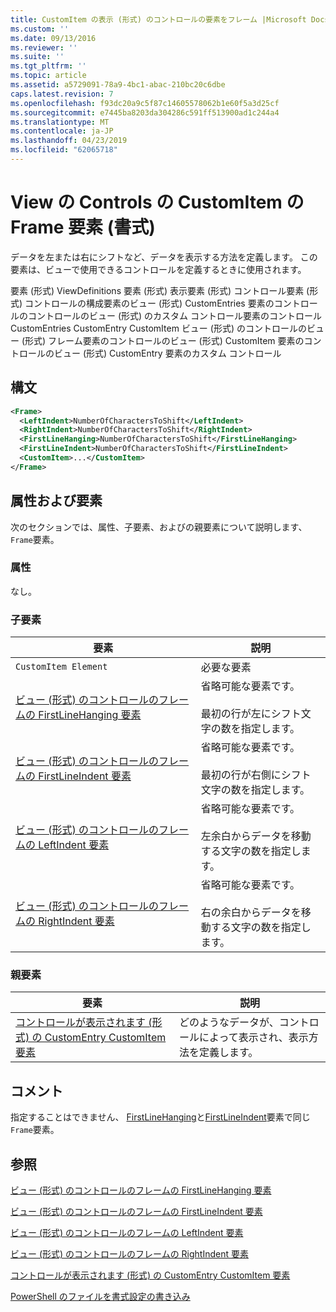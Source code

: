 ```yaml
---
title: CustomItem の表示 (形式) のコントロールの要素をフレーム |Microsoft Docs
ms.custom: ''
ms.date: 09/13/2016
ms.reviewer: ''
ms.suite: ''
ms.tgt_pltfrm: ''
ms.topic: article
ms.assetid: a5729091-78a9-4bc1-abac-210bc20c6dbe
caps.latest.revision: 7
ms.openlocfilehash: f93dc20a9c5f87c14605578062b1e60f5a3d25cf
ms.sourcegitcommit: e7445ba8203da304286c591ff513900ad1c244a4
ms.translationtype: MT
ms.contentlocale: ja-JP
ms.lasthandoff: 04/23/2019
ms.locfileid: "62065718"
---
```

# <a name="frame-element-for-customitem-for-controls-for-view-format"></a>View の Controls の CustomItem の Frame 要素 (書式)

データを左または右にシフトなど、データを表示する方法を定義します。 この要素は、ビューで使用できるコントロールを定義するときに使用されます。

要素 (形式) ViewDefinitions 要素 (形式) 表示要素 (形式) コントロール要素 (形式) コントロールの構成要素のビュー (形式) CustomEntries 要素のコントロールのコントロールのビュー (形式) のカスタム コントロール要素のコントロールCustomEntries CustomEntry CustomItem ビュー (形式) のコントロールのビュー (形式) フレーム要素のコントロールのビュー (形式) CustomItem 要素のコントロールのビュー (形式) CustomEntry 要素のカスタム コントロール

## <a name="syntax"></a>構文

```xml
<Frame>
  <LeftIndent>NumberOfCharactersToShift</LeftIndent>
  <RightIndent>NumberOfCharactersToShift</RightIndent>
  <FirstLineHanging>NumberOfCharactersToShift</FirstLineHanging>
  <FirstLineIndent>NumberOfCharactersToShift</FirstLineIndent>
  <CustomItem>...</CustomItem>
</Frame>
```

## <a name="attributes-and-elements"></a>属性および要素

次のセクションでは、属性、子要素、およびの親要素について説明します、`Frame`要素。

### <a name="attributes"></a>属性

なし。

### <a name="child-elements"></a>子要素

|要素|説明|
|-------------|-----------------|
|`CustomItem Element`|必要な要素|
|[ビュー (形式) のコントロールのフレームの FirstLineHanging 要素](./firstlinehanging-element-for-frame-for-controls-for-view-format.md)|省略可能な要素です。<br /><br /> 最初の行が左にシフト文字の数を指定します。|
|[ビュー (形式) のコントロールのフレームの FirstLineIndent 要素](./firstlineindent-element-for-frame-for-controls-for-view-format.md)|省略可能な要素です。<br /><br /> 最初の行が右側にシフト文字の数を指定します。|
|[ビュー (形式) のコントロールのフレームの LeftIndent 要素](./leftindent-element-for-frame-for-controls-for-view-format.md)|省略可能な要素です。<br /><br /> 左余白からデータを移動する文字の数を指定します。|
|[ビュー (形式) のコントロールのフレームの RightIndent 要素](./rightindent-element-for-frame-for-controls-for-view-format.md)|省略可能な要素です。<br /><br /> 右の余白からデータを移動する文字の数を指定します。|

### <a name="parent-elements"></a>親要素

|要素|説明|
|-------------|-----------------|
|[コントロールが表示されます (形式) の CustomEntry CustomItem 要素](./customitem-element-for-customentry-for-controls-for-view-format.md)|どのようなデータが、コントロールによって表示され、表示方法を定義します。|

## <a name="remarks"></a>コメント

指定することはできません、 [FirstLineHanging](./firstlinehanging-element-for-frame-for-controls-for-view-format.md)と[FirstLineIndent](./firstlineindent-element-for-frame-for-controls-for-view-format.md)要素で同じ`Frame`要素。

## <a name="see-also"></a>参照

[ビュー (形式) のコントロールのフレームの FirstLineHanging 要素](./firstlinehanging-element-for-frame-for-controls-for-view-format.md)

[ビュー (形式) のコントロールのフレームの FirstLineIndent 要素](./firstlineindent-element-for-frame-for-controls-for-view-format.md)

[ビュー (形式) のコントロールのフレームの LeftIndent 要素](./leftindent-element-for-frame-for-controls-for-view-format.md)

[ビュー (形式) のコントロールのフレームの RightIndent 要素](./rightindent-element-for-frame-for-controls-for-view-format.md)

[コントロールが表示されます (形式) の CustomEntry CustomItem 要素](./customitem-element-for-customentry-for-controls-for-view-format.md)

[PowerShell のファイルを書式設定の書き込み](./writing-a-powershell-formatting-file.md)

